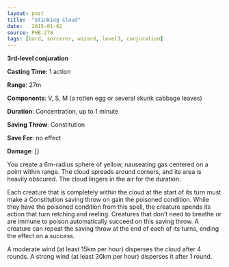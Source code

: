 ```yaml
---
layout: post
title:  "Stinking Cloud"
date:   2015-01-02
source: PHB.278
tags: [bard, sorcerer, wizard, level3, conjuration]
---
```


**3rd-level conjuration**

**Casting Time**: 1 action

**Range**: 27m

**Components**: V, S, M (a rotten egg or several skunk cabbage leaves)

**Duration**: Concentration, up to 1 minute

**Saving Throw**: Constitution

**Save For**: no effect

**Damage**: []

You create a 6m-radius sphere of yellow, nauseating gas centered on a point within range. The cloud spreads around corners, and its area is heavily obscured. The cloud lingers in the air for the duration.

Each creature that is completely within the cloud at the start of its turn must make a Constitution saving throw on gain the poisoned condition. While they have the poisoned condition from this spell, the creature spends its action that turn retching and reeling. Creatures that don’t need to breathe or are immune to poison automatically succeed on this saving throw. A creature can repeat the saving throw at the end of each of its turns, ending the effect on a success.

A moderate wind (at least 15km per hour) disperses the cloud after 4 rounds. A strong wind (at least 30km per hour) disperses it after 1 round.
